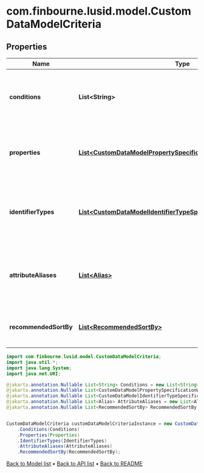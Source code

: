 # com.finbourne.lusid.model.CustomDataModelCriteria

## Properties

Name | Type | Description | Notes
------------ | ------------- | ------------- | -------------
**conditions** | **List&lt;String&gt;** | The conditions that the bound entity must meet to be valid. | [optional] [default to List<String>]
**properties** | [**List&lt;CustomDataModelPropertySpecificationWithDisplayName&gt;**](CustomDataModelPropertySpecificationWithDisplayName.md) | The properties that are required or allowed on the bound entity. | [optional] [default to List<CustomDataModelPropertySpecificationWithDisplayName>]
**identifierTypes** | [**List&lt;CustomDataModelIdentifierTypeSpecificationWithDisplayName&gt;**](CustomDataModelIdentifierTypeSpecificationWithDisplayName.md) | The identifier types that are required or allowed on the bound entity. | [optional] [default to List<CustomDataModelIdentifierTypeSpecificationWithDisplayName>]
**attributeAliases** | [**List&lt;Alias&gt;**](Alias.md) | The aliases for property keys, identifier types, and fields on the bound entity. | [optional] [default to List<Alias>]
**recommendedSortBy** | [**List&lt;RecommendedSortBy&gt;**](RecommendedSortBy.md) | The preferred default sorting instructions. | [optional] [default to List<RecommendedSortBy>]

```java
import com.finbourne.lusid.model.CustomDataModelCriteria;
import java.util.*;
import java.lang.System;
import java.net.URI;

@jakarta.annotation.Nullable List<String> Conditions = new List<String>();
@jakarta.annotation.Nullable List<CustomDataModelPropertySpecificationWithDisplayName> Properties = new List<CustomDataModelPropertySpecificationWithDisplayName>();
@jakarta.annotation.Nullable List<CustomDataModelIdentifierTypeSpecificationWithDisplayName> IdentifierTypes = new List<CustomDataModelIdentifierTypeSpecificationWithDisplayName>();
@jakarta.annotation.Nullable List<Alias> AttributeAliases = new List<Alias>();
@jakarta.annotation.Nullable List<RecommendedSortBy> RecommendedSortBy = new List<RecommendedSortBy>();


CustomDataModelCriteria customDataModelCriteriaInstance = new CustomDataModelCriteria()
    .Conditions(Conditions)
    .Properties(Properties)
    .IdentifierTypes(IdentifierTypes)
    .AttributeAliases(AttributeAliases)
    .RecommendedSortBy(RecommendedSortBy);
```


[Back to Model list](../README.md#documentation-for-models) &#8226; [Back to API list](../README.md#documentation-for-api-endpoints) &#8226; [Back to README](../README.md)
